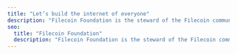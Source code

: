 ```yaml
---
title: "Let’s build the internet of everyone"
description: "Filecoin Foundation is the steward of the Filecoin community. We aspire to put the power of humanity’s most important information back into the hands of everyone."
seo:
  title: "Filecoin Foundation"
  description: "Filecoin Foundation is the steward of the Filecoin community. We aspire to put the power of humanity’s most important information back into the hands of everyone."
---
```

